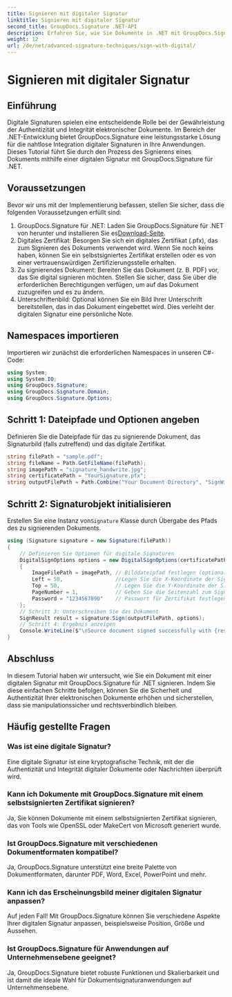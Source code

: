 ```yaml
---
title: Signieren mit digitaler Signatur
linktitle: Signieren mit digitaler Signatur
second_title: GroupDocs.Signature .NET-API
description: Erfahren Sie, wie Sie Dokumente in .NET mit GroupDocs.Signature digital signieren. Erhöhen Sie Sicherheit und Authentizität mit diesem umfassenden Tutorial.
weight: 12
url: /de/net/advanced-signature-techniques/sign-with-digital/
---
```


# Signieren mit digitaler Signatur

## Einführung
Digitale Signaturen spielen eine entscheidende Rolle bei der Gewährleistung der Authentizität und Integrität elektronischer Dokumente. Im Bereich der .NET-Entwicklung bietet GroupDocs.Signature eine leistungsstarke Lösung für die nahtlose Integration digitaler Signaturen in Ihre Anwendungen. Dieses Tutorial führt Sie durch den Prozess des Signierens eines Dokuments mithilfe einer digitalen Signatur mit GroupDocs.Signature für .NET.
## Voraussetzungen
Bevor wir uns mit der Implementierung befassen, stellen Sie sicher, dass die folgenden Voraussetzungen erfüllt sind:
1.  GroupDocs.Signature für .NET: Laden Sie GroupDocs.Signature für .NET von herunter und installieren Sie es[Download-Seite](https://releases.groupdocs.com/signature/net/).
2. Digitales Zertifikat: Besorgen Sie sich ein digitales Zertifikat (.pfx), das zum Signieren des Dokuments verwendet wird. Wenn Sie noch keins haben, können Sie ein selbstsigniertes Zertifikat erstellen oder es von einer vertrauenswürdigen Zertifizierungsstelle erhalten.
3. Zu signierendes Dokument: Bereiten Sie das Dokument (z. B. PDF) vor, das Sie digital signieren möchten. Stellen Sie sicher, dass Sie über die erforderlichen Berechtigungen verfügen, um auf das Dokument zuzugreifen und es zu ändern.
4. Unterschriftenbild: Optional können Sie ein Bild Ihrer Unterschrift bereitstellen, das in das Dokument eingebettet wird. Dies verleiht der digitalen Signatur eine persönliche Note.

## Namespaces importieren
Importieren wir zunächst die erforderlichen Namespaces in unseren C#-Code:
```csharp
using System;
using System.IO;
using GroupDocs.Signature;
using GroupDocs.Signature.Domain;
using GroupDocs.Signature.Options;
```
## Schritt 1: Dateipfade und Optionen angeben
Definieren Sie die Dateipfade für das zu signierende Dokument, das Signaturbild (falls zutreffend) und das digitale Zertifikat.
```csharp
string filePath = "sample.pdf";
string fileName = Path.GetFileName(filePath);
string imagePath = "signature_handwrite.jpg";
string certificatePath = "YourSignature.pfx";
string outputFilePath = Path.Combine("Your Document Directory", "SignWithDigital", fileName);
```
## Schritt 2: Signaturobjekt initialisieren
 Erstellen Sie eine Instanz von`Signature` Klasse durch Übergabe des Pfads des zu signierenden Dokuments.
```csharp
using (Signature signature = new Signature(filePath))
{
    // Definieren Sie Optionen für digitale Signaturen
    DigitalSignOptions options = new DigitalSignOptions(certificatePath)
    {
        ImageFilePath = imagePath, // Bilddateipfad festlegen (optional)
        Left = 50,                 //Legen Sie die X-Koordinate der Signaturposition fest
        Top = 50,                  // Legen Sie die Y-Koordinate der Signaturposition fest
        PageNumber = 1,            // Geben Sie die Seitenzahl zum Signieren an
        Password = "1234567890"    // Passwort für Zertifikat festlegen (falls erforderlich)
    };
    // Schritt 3: Unterschreiben Sie das Dokument
    SignResult result = signature.Sign(outputFilePath, options);
    // Schritt 4: Ergebnis anzeigen
    Console.WriteLine($"\nSource document signed successfully with {result.Succeeded.Count} signature(s).\nFile saved at {outputFilePath}.");
}
```

## Abschluss
In diesem Tutorial haben wir untersucht, wie Sie ein Dokument mit einer digitalen Signatur mit GroupDocs.Signature für .NET signieren. Indem Sie diese einfachen Schritte befolgen, können Sie die Sicherheit und Authentizität Ihrer elektronischen Dokumente erhöhen und sicherstellen, dass sie manipulationssicher und rechtsverbindlich bleiben.
## Häufig gestellte Fragen
### Was ist eine digitale Signatur?
Eine digitale Signatur ist eine kryptografische Technik, mit der die Authentizität und Integrität digitaler Dokumente oder Nachrichten überprüft wird.
### Kann ich Dokumente mit GroupDocs.Signature mit einem selbstsignierten Zertifikat signieren?
Ja, Sie können Dokumente mit einem selbstsignierten Zertifikat signieren, das von Tools wie OpenSSL oder MakeCert von Microsoft generiert wurde.
### Ist GroupDocs.Signature mit verschiedenen Dokumentformaten kompatibel?
Ja, GroupDocs.Signature unterstützt eine breite Palette von Dokumentformaten, darunter PDF, Word, Excel, PowerPoint und mehr.
### Kann ich das Erscheinungsbild meiner digitalen Signatur anpassen?
Auf jeden Fall! Mit GroupDocs.Signature können Sie verschiedene Aspekte Ihrer digitalen Signatur anpassen, beispielsweise Position, Größe und Aussehen.
### Ist GroupDocs.Signature für Anwendungen auf Unternehmensebene geeignet?
Ja, GroupDocs.Signature bietet robuste Funktionen und Skalierbarkeit und ist damit die ideale Wahl für Dokumentsignaturanwendungen auf Unternehmensebene.